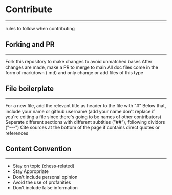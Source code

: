 # Contribute
---
rules to follow when contributing


## Forking and PR
---
Fork this repository to make changes to avoid unmatched bases
After changes are made, make a PR to merge to main
All doc files come in the form of markdown (.md) and only change or add files of this type


## File boilerplate
---
For a new file, add the relevant title as header to the file with "#"
Below that, include your name or github username (add your name don't replace if you're editing a file since there's going to be names of other contributors)
Seperate different sections with different subtitles ("##"), following dividors ("---")
Cite sources at the bottom of the page if contains direct quotes or references

## Content Convention
---
* Stay on topic (chess-related)
* Stay Appropriate
* Don't include personal opinion
* Avoid the use of profanities
* Don't include false information
